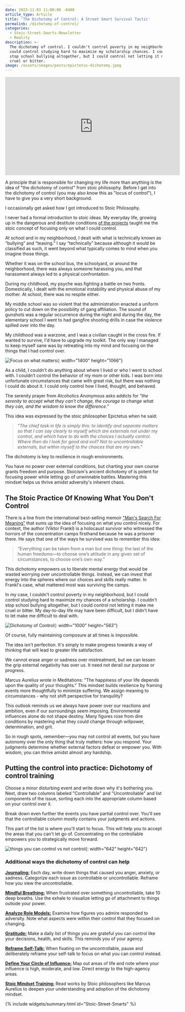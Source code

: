 ```yaml
---
date: 2023-11-03 11:00:00 -0400
article_type: Article
title: 'The Dichotomy of Control: A Street Smart Survival Tactic'
permalink: /dichotomy-of-control/
categories:
  - Stoic-Street-Smarts-Newsletter
  - Reality
description: >-
  The dichotomy of control. I couldn't control poverty in my neighborhood, but I
  could control studying hard to maximize my scholarship chances. I couldn't
  stop school bullying altogether, but I could control not letting it make me
  cruel or bitter.
image: /assets/images/posts/epictetus-dichotomy.jpeg
---
```

<div class="cms-embed" data-cms-embed="PGlmcmFtZSB3aWR0aD0iNTYwIiBoZWlnaHQ9IjMxNSIgc3JjPSJodHRwczovL3d3dy55b3V0dWJlLmNvbS9lbWJlZC96bFFHVHZSdlpfVT9zaT1adk5LWC16X3Vaa3lmU3BuIiB0aXRsZT0iWW91VHViZSB2aWRlbyBwbGF5ZXIiIGZyYW1lYm9yZGVyPSIwIiBhbGxvdz0iYWNjZWxlcm9tZXRlcjsgYXV0b3BsYXk7IGNsaXBib2FyZC13cml0ZTsgZW5jcnlwdGVkLW1lZGlhOyBneXJvc2NvcGU7IHBpY3R1cmUtaW4tcGljdHVyZTsgd2ViLXNoYXJlIiBhbGxvd2Z1bGxzY3JlZW4+PC9pZnJhbWU+"><iframe width="560" height="315" src="https://www.youtube.com/embed/zlQGTvRvZ_U?si=ZvNKX-z_uZkyfSpn" title="YouTube video player" frameborder="0" allow="accelerometer; autoplay; clipboard-write; encrypted-media; gyroscope; picture-in-picture; web-share" allowfullscreen=""></iframe></div>

A principle that is responsible for changing my life more than anything is the idea of "the dichotomy of control" from stoic philosophy. Before I get into the dichotomy of control (you may also know this as "locus of control"), I have to give you a very short background.

I occasionally get asked how I got introduced to Stoic Philosophy.

I never had a formal introduction to stoic ideas. My everyday life, growing up in the dangerous and destitute conditions [of the projects](/the-projects/) taught me the stoic concept of focusing only on what I could control.

At school and in my neighborhood, I dealt with what is technically known as “bullying” and “teasing.” I say “technically” because although it would be classified as such, it went beyond what typically comes to mind when you imagine those things.

Whether it was on the school bus, the schoolyard, or around the neighborhood, there was always someone harassing you, and that harassment always led to a physical confrontation.

During my childhood, my psyche was fighting a battle on two fronts. Domestically, I dealt with the emotional instability and physical abuse of my mother. At school, there was no respite either.

My middle school was so violent that the administration enacted a uniform policy to cut down on the possibility of gang affiliation. The sound of gunshots was a regular occurrence during the night and during the day, the elementary school I went to had gangfire shooting drills in case the violence spilled over into the day.

My childhood was a warzone, and I was a civilian caught in the cross fire. If wanted to survive, I'd have to upgrade my toolkit. The only way I managed to keep myself sane was by retreating into my mind and focusing on the things that I had control over.

![Focus on what matters](/assets/images/posts/things-that-matter.jpeg "Focus on what matters"){: width="1400" height="1066"}

As a child, I couldn’t do anything about where I lived or who I went to school with. I couldn’t control the behavior of my mom or other kids. I was born into unfortunate circumstances that came with great risk, but there was nothing I could do about it. I could only control how I lived, thought, and behaved.

The serenity prayer from Alcoholics Anonymous asks addicts for *"the serenity to accept what they can't change, the courage to change what they can, and the wisdom to know the difference."*

This idea was expressed by the stoic philosopher Epictetus when he said:

> *"The chief task in life is simply this: to identify and separate matters so that I can say clearly to myself which are externals not under my control, and which have to do with the choices I actually control. Where then do I look for good and evil? Not to uncontrollable externals, but within myself to the choices that are my own."*

The dichotomy is key to resilience in rough environments.

You have no power over external conditions, but charting your own course grants freedom and purpose. Stoicism's ancient dichotomy of is potent for focusing power while letting go of unwinnable battles. Mastering this mindset helps us thrive amidst adversity's inherent chaos.

## The Stoic Practice Of Knowing What You Don't Control

There is a line from the international best-selling memoir ["Man's Search For Meaning"](/quotes-from-mans-search-for-meaning) that sums up the idea of focusing on what you control nicely. For context, the author (Viktor Frankl) is a holocaust survivor who witnessed the horrors of the concentration camps firsthand because he was a prisoner there. He says that one of the ways he survived was to remember this idea:

> “Everything can be taken from a man but one thing: the last of the human freedoms—to choose one’s attitude in any given set of circumstances, to choose one’s own way.”

This dichotomy empowers us to liberate mental energy that would be wasted worrying over uncontrollable things. Instead, we can invest that energy into the spheres where our choices and skills really matter. In Frankl's case, what mattered most was surviving the camps.

In my case, I couldn't control poverty in my neighborhood, but I could control studying hard to maximize my chances of a scholarship. I couldn't stop school bullying altogether, but I could control not letting it make me cruel or bitter. My day-to-day life may have been difficult, but I didn't have to let make me difficult to deal with.

![Dichotomy of Control](/assets/images/posts/dichotomy-of-control.png "Dichotomy of Control"){: width="1000" height="563"}

Of course, fully maintaining composure at all times is impossible.

The idea isn't perfection. It's simply to make progress towards a way of thinking that will lead to greater life satisfaction.

We cannot erase anger or sadness over mistreatment, but we can lessen the grip external negativity has over us. It need not derail our purpose or progress.

Marcus Aurelius wrote in Meditations: "The happiness of your life depends upon the quality of your thoughts.” This mindset builds resilience by framing events more thoughtfully to minimize suffering. We assign meaning to circumstances - why not shift perspective for tranquility?

This outlook reminds us we always have power over our reactions and ambition, even if our surroundings seem imposing. Environmental influences alone do not shape destiny. Many figures rose from dire conditions by mastering what they could change through willpower, determination, and grit.

So in rough spots, remember—you may not control all events, but you have autonomy over the only thing that truly matters: how you respond. Your judgments determine whether external factors defeat or empower you. With wisdom, you can thrive amidst almost any hardship.

## Putting the control into practice: Dichotomy of control training

Choose a minor disturbing event and write down why it's bothering you. Next, draw two columns labeled "Controllable" and "Uncontrollable" and list components of the issue, sorting each into the appropriate column based on your control over it.

Break down even further the events you have partial control over. You'll see that the controllable column mostly contains your judgments and actions.

This part of the list is where you'll start to focus. This will help you to accept the areas that you can't let go of. Concentrating on the controllable empowers you to strategically move forward.

![things you can control vs not control](/assets/images/posts/things-i-cant-control.jpg "things you can control vs not control"){: width="642" height="642"}

### Additional ways the dichotomy of control can help

<u><strong>Journaling:</strong></u> Each day, write down things that caused you anger, anxiety, or sadness. Categorize each issue as controllable or uncontrollable. Reframe how you view the uncontrollable.

<u><strong>Mindful Breathing:</strong></u> When frustrated over something uncontrollable, take 10 deep breaths. Use the exhale to visualize letting go of attachment to things outside your power.

<u><strong>Analyze Role Models:</strong></u> Examine how figures you admire responded to adversity. Note what aspects were within their control that they focused on changing.

<u><strong>Gratitude:</strong></u> Make a daily list of things you are grateful you can control like your decisions, health, and skills. This reminds you of your agency.

<u><strong>Reframe Self-Talk:</strong></u> When fixating on the uncontrollable, pause and deliberately reframe your self-talk to focus on what you can control instead.

<u><strong>Define Your Circle of Influence:</strong></u> Map out areas of life and note where your influence is high, moderate, and low. Direct energy to the high-agency areas.

<u><strong>Stoic Mindset Training:</strong></u> Read works by Stoic philosophers like Marcus Aurelius to deepen your understanding and adoption of the dichotomy mindset.

{% include widgets/summary.html id="Stoic-Street-Smarts" %}